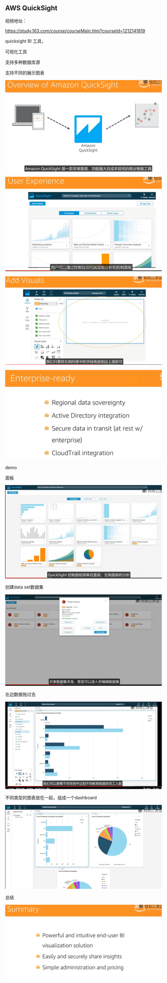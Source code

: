 ## AWS QuickSight

视频地址：

https://study.163.com/course/courseMain.htm?courseId=1212141819

quicksight BI 工具，

可视化工具

支持多种数据库源

支持不同的展示图表

![image-20211215222801692](../_assets/AWS/AWS%20QuickSight/image-20211215222801692.png)

![image-20211215223303297](../_assets/AWS/AWS%20QuickSight/image-20211215223303297.png)



![image-20211215223458124](../_assets/AWS/AWS%20QuickSight/image-20211215223458124.png)



















![image-20211215223703698](../_assets/AWS/AWS%20QuickSight/image-20211215223703698.png)





demo

面板



![image-20211215223800610](../_assets/AWS/AWS%20QuickSight/image-20211215223800610.png)



创建data set数据集



![image-20211215223833286](../_assets/AWS/AWS%20QuickSight/image-20211215223833286.png)



左边数据拖过去



![image-20211215224030416](../_assets/AWS/AWS%20QuickSight/image-20211215224030416.png)



不同类型的图表放在一起，组成一个dashboard



![image-20211215224329873](../_assets/AWS/AWS%20QuickSight/image-20211215224329873.png)







总结

![image-20211215224924583](../_assets/AWS/AWS%20QuickSight/image-20211215224924583.png)





















